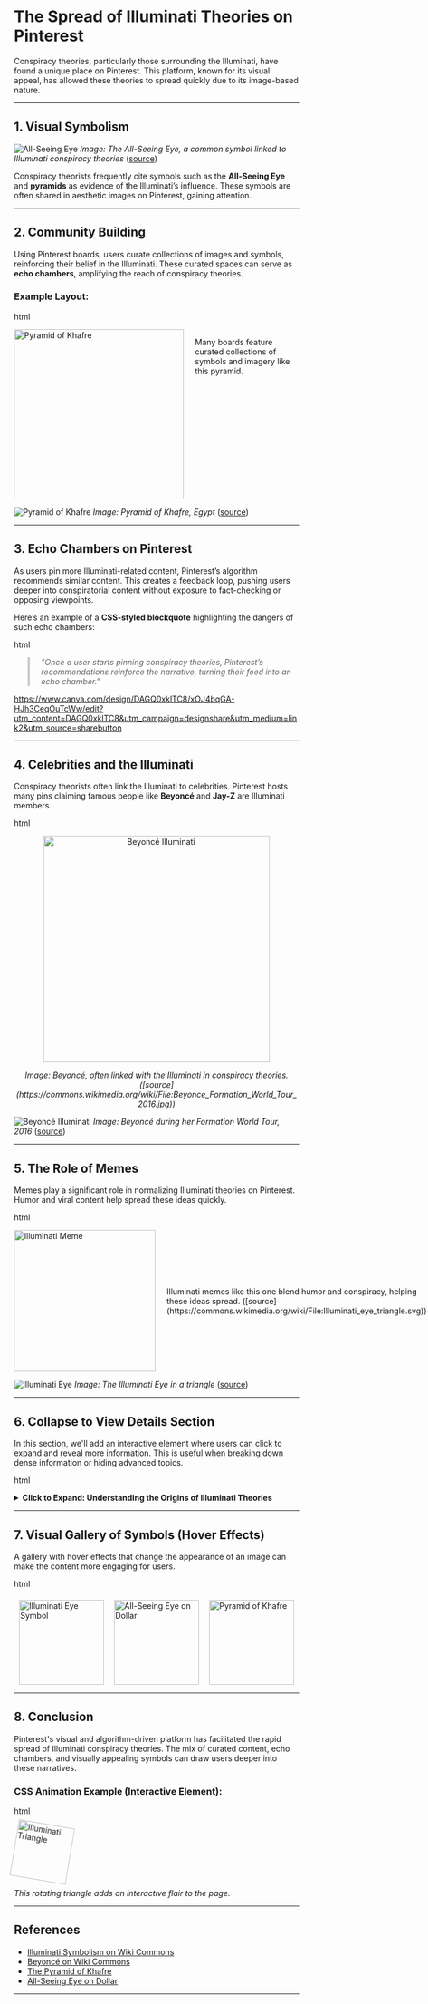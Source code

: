 # The Spread of Illuminati Theories on Pinterest

Conspiracy theories, particularly those surrounding the Illuminati, have found a unique place on Pinterest. This platform, known for its visual appeal, has allowed these theories to spread quickly due to its image-based nature.

---

## **1. Visual Symbolism**
![All-Seeing Eye](https://images.fineartamerica.com/images/artworkimages/mediumlarge/3/the-all-seeing-eye-on-the-back-of-a-dollar-bill-paulpaladin.jpg)
_Image: The All-Seeing Eye, a common symbol linked to Illuminati conspiracy theories_ ([source](https://commons.wikimedia.org/wiki/File:All_seeing_eye_on_dollar.jpg))

Conspiracy theorists frequently cite symbols such as the **All-Seeing Eye** and **pyramids** as evidence of the Illuminati’s influence. These symbols are often shared in aesthetic images on Pinterest, gaining attention.

---

## **2. Community Building**
Using Pinterest boards, users curate collections of images and symbols, reinforcing their belief in the Illuminati. These curated spaces can serve as **echo chambers**, amplifying the reach of conspiracy theories.

### Example Layout:
html
<div style="display: flex; justify-content: center;">
  <img src="https://share.icloud.com/photos/0b6jtldX2Kpjqjro_02dmduwg" alt="Pyramid of Khafre" width="300" height="300" />
  <p style="padding-left: 20px;">Many boards feature curated collections of symbols and imagery like this pyramid.</p>
</div>


![Pyramid of Khafre](https://upload.wikimedia.org/wikipedia/commons/6/69/Pyramid_of_Khafre_and_Sphinx%2C_Giza%2C_Greater_Cairo%2C_Egypt.jpg)
_Image: Pyramid of Khafre, Egypt_ ([source](https://upload.wikimedia.org/wikipedia/commons/6/69/Pyramid_of_Khafre_and_Sphinx%2C_Giza%2C_Greater_Cairo%2C_Egypt.jpg))

---

## **3. Echo Chambers on Pinterest**
As users pin more Illuminati-related content, Pinterest’s algorithm recommends similar content. This creates a feedback loop, pushing users deeper into conspiratorial content without exposure to fact-checking or opposing viewpoints.

Here’s an example of a **CSS-styled blockquote** highlighting the dangers of such echo chambers:

html
<style>
  blockquote {
    border-left: 4px solid #ccc;
    padding-left: 20px;
    color: #666;
    font-style: italic;
  }
</style>

<blockquote>
  "Once a user starts pinning conspiracy theories, Pinterest’s recommendations reinforce the narrative, turning their feed into an echo chamber."
</blockquote>

https://www.canva.com/design/DAGQ0xklTC8/xOJ4bqGA-HJh3CeqOuTcWw/edit?utm_content=DAGQ0xklTC8&utm_campaign=designshare&utm_medium=link2&utm_source=sharebutton

---

## **4. Celebrities and the Illuminati**

Conspiracy theorists often link the Illuminati to celebrities. Pinterest hosts many pins claiming famous people like **Beyoncé** and **Jay-Z** are Illuminati members.

html
<div style="text-align: center;">
  <img src="https://upload.wikimedia.org/wikipedia/commons/2/2c/Beyonce_Formation_World_Tour_2016.jpg" alt="Beyoncé Illuminati" width="400">
  <p><em>Image: Beyoncé, often linked with the Illuminati in conspiracy theories. ([source](https://commons.wikimedia.org/wiki/File:Beyonce_Formation_World_Tour_2016.jpg))</em></p>
</div>


![Beyoncé Illuminati](https://th.bing.com/th/id/R.d0c9664ca7454fba102561d5d40033b7?rik=0n3B7POFQDMOjw&riu=http%3a%2f%2fwww.texasmonthly.com%2fwp-content%2fuploads%2f2013%2f02%2fbeyonce_0.jpg&ehk=TkXF5Ly0TBw2ODlJoKRq97%2fxVPJXBYPdwSVv0hpHDHM%3d&risl=&pid=ImgRaw&r=0)
_Image: Beyoncé during her Formation World Tour, 2016_ ([source](https://commons.wikimedia.org/wiki/File:Beyonce_Formation_World_Tour_2016.jpg))

---

## **5. The Role of Memes**

Memes play a significant role in normalizing Illuminati theories on Pinterest. Humor and viral content help spread these ideas quickly.

html
<div style="display: flex; justify-content: space-between; align-items: center;">
  <img src="https://i.pinimg.com/736x/b9/87/8c/b9878c2f20b449bb803477c4671d07a4--conspiracy-theories-illuminati-conspiracy.jpg" alt="Illuminati Meme" width="250" />
  <p style="padding-left: 20px;">Illuminati memes like this one blend humor and conspiracy, helping these ideas spread. ([source](https://commons.wikimedia.org/wiki/File:Illuminati_eye_triangle.svg))</p>
</div>


![Illuminati Eye](https://www.shutterstock.com/image-vector/illuminati-icon-masonic-third-eye-logo-2507415549)
_Image: The Illuminati Eye in a triangle_ ([source](https://www.shutterstock.com/image-vector/illuminati-icon-masonic-third-eye-logo-2507415549))

---

## **6. Collapse to View Details Section**

In this section, we'll add an interactive element where users can click to expand and reveal more information. This is useful when breaking down dense information or hiding advanced topics.

html
<details>
  <summary><strong>Click to Expand: Understanding the Origins of Illuminati Theories</strong></summary>
  
  <p>The Illuminati, originally founded in 1776, was a secret society aimed at promoting Enlightenment ideals. Over time, conspiracy theories have associated this historical group with modern-day control of global events and pop culture. Theories often claim that political leaders, celebrities, and powerful individuals are part of this secret society.</p>
  <p>On Pinterest, these ideas take the form of curated collections of symbolic imagery, creating a sense of hidden knowledge that users can explore.</p>

</details>


---

## **7. Visual Gallery of Symbols (Hover Effects)**

A gallery with hover effects that change the appearance of an image can make the content more engaging for users.

html
<style>
  .gallery {
    display: flex;
    justify-content: space-around;
    margin-top: 20px;
  }
  .gallery img {
    width: 150px;
    transition: transform 0.3s ease-in-out;
  }
  .gallery img:hover {
    transform: scale(1.2);
    box-shadow: 0 4px 8px rgba(0, 0, 0, 0.3);
  }
</style>

<div class="gallery">
  <img src="" alt="Illuminati Eye Symbol">
  <img src="https://en.m.wikipedia.org/wiki/File:Adam_Weishaupt01.jpg" alt="All-Seeing Eye on Dollar">
  <img src="" alt="Pyramid of Khafre">
</div>


---

## **8. Conclusion**

Pinterest's visual and algorithm-driven platform has facilitated the rapid spread of Illuminati conspiracy theories. The mix of curated content, echo chambers, and visually appealing symbols can draw users deeper into these narratives. 

### CSS Animation Example (Interactive Element):
html
<style>
  .illuminati-icon {
    display: inline-block;
    animation: rotate 5s linear infinite;
  }
  @keyframes rotate {
    from {
      transform: rotate(0deg);
    }
    to {
      transform: rotate(360deg);
    }
  }
  
</style>

<div class="illuminati-icon">
  <img src="https://www.shutterstock.com/image-vector/illuminati-icon-masonic-third-eye-logo-2507415549" alt="Illuminati Triangle" width="100">
</div>
<p><em>This rotating triangle adds an interactive flair to the page.</em></p>


---

## References
- [Illuminati Symbolism on Wiki Commons](https://en.m.wikipedia.org/wiki/File:Adam_Weishaupt01.jpg)
- [Beyoncé on Wiki Commons](https://youtu.be/NQ4C-R60hu8?si=DRcoU-8rKYpwY2zl)
- [The Pyramid of Khafre](https://web.archive.org/web/20100226060344/http://www.talkingpyramids.com/giza/pyramid-of-khafre/)
- [All-Seeing Eye on Dollar](https://en.m.wikipedia.org/wiki/Eye_of_Providence)

---